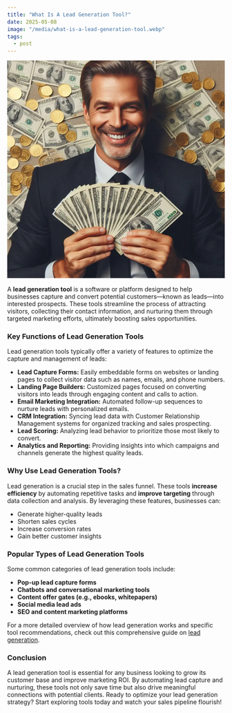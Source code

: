 ```yaml
---
title: "What Is A Lead Generation Tool?"
date: 2025-05-08
image: "/media/what-is-a-lead-generation-tool.webp"
tags:
  - post
---
```


![What Is A Lead Generation Tool?](/media/what-is-a-lead-generation-tool.webp)

A **lead generation tool** is a software or platform designed to help businesses capture and convert potential customers—known as leads—into interested prospects. These tools streamline the process of attracting visitors, collecting their contact information, and nurturing them through targeted marketing efforts, ultimately boosting sales opportunities.

### Key Functions of Lead Generation Tools

Lead generation tools typically offer a variety of features to optimize the capture and management of leads:

- **Lead Capture Forms:** Easily embeddable forms on websites or landing pages to collect visitor data such as names, emails, and phone numbers.
- **Landing Page Builders:** Customized pages focused on converting visitors into leads through engaging content and calls to action.
- **Email Marketing Integration:** Automated follow-up sequences to nurture leads with personalized emails.
- **CRM Integration:** Syncing lead data with Customer Relationship Management systems for organized tracking and sales prospecting.
- **Lead Scoring:** Analyzing lead behavior to prioritize those most likely to convert.
- **Analytics and Reporting:** Providing insights into which campaigns and channels generate the highest quality leads.

### Why Use Lead Generation Tools?

Lead generation is a crucial step in the sales funnel. These tools **increase efficiency** by automating repetitive tasks and **improve targeting** through data collection and analysis. By leveraging these features, businesses can:

- Generate higher-quality leads
- Shorten sales cycles
- Increase conversion rates
- Gain better customer insights

### Popular Types of Lead Generation Tools

Some common categories of lead generation tools include:

- **Pop-up lead capture forms**
- **Chatbots and conversational marketing tools**
- **Content offer gates (e.g., ebooks, whitepapers)**
- **Social media lead ads**
- **SEO and content marketing platforms**

For a more detailed overview of how lead generation works and specific tool recommendations, check out this comprehensive guide on [lead generation](https://leadcraftr.com/posts/lead-generation/).

### Conclusion

A lead generation tool is essential for any business looking to grow its customer base and improve marketing ROI. By automating lead capture and nurturing, these tools not only save time but also drive meaningful connections with potential clients. Ready to optimize your lead generation strategy? Start exploring tools today and watch your sales pipeline flourish!
